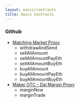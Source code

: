```yaml
---
layout: oasis/contracts
title: Oasis Contracts
---
```


### Github

* [Matching Market Proxy](https://github.com/makerdao/oasis-direct-proxy/blob/master/src/MatchingMarketProxy.sol)
  * withdrawAndSend
  * sellAllAmount
  * sellAllAmountPayEth
  * sellAllAmountBuyEth
  * buyAllAmount
  * buyAllAmountPayEth
  * buyAllAmountBuyEth
* [Maker OTC - Dai Margin Proxy](https://github.com/makerdao/otc-dai-margin-proxy/blob/master/src/OtcDaiMarginProxy.sol)
  * marginNow
  * marginTrade
